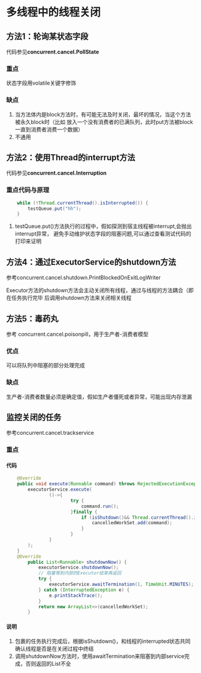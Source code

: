 # 多线程中的线程关闭

## 方法1：轮询某状态字段

代码参见**concurrent.cancel.PollState**

### 重点
状态字段用volatile关键字修饰

### 缺点

1. 当方法体内是block方法时，有可能无法及时关闭，最坏的情况，当这个方法被永久block时（比如
放入一个没有消费者的已满队列，此时put方法被block一直到消费者消费一个数据）
2. 不通用

## 方法2：使用Thread的interrupt方法

代码参见**concurrent.cancel.Interruption**

### 重点代码与原理

```java
    while (!Thread.currentThread().isInterrupted()) {
        testQueue.put("hh");
    }
```
1. testQueue.put()方法执行的过程中，假如探测到宿主线程被interrupt,会抛出interrupt异常，
避免手动维护状态字段的阻塞问题,可以通过查看测试代码的打印来证明


## 方法4：通过ExecutorService的shutdown方法

参考concurrent.cancel.shutdown.PrintBlockedOnExitLogWriter

Executor方法的shutdown方法会主动关闭所有线程，通过与线程的方法耦合（即在任务执行完毕
后调用shutdown方法来关闭相关线程

## 方法5：毒药丸

参考 concurrent.cancel.poisonpill，用于生产者-消费者模型
### 优点
可以将队列中阻塞的部分处理完成
### 缺点
生产者-消费者数量必须是确定值，假如生产者僵死或者异常，可能出现内存泄漏


## 监控关闭的任务

参考concurrent.cancel.trackservice
### 重点
#### 代码
```java
    @Override
    public void execute(Runnable command) throws RejectedExecutionException {
        executorService.execute(
                ()->{
                        try {
                            command.run();
                        }finally {
                            if (isShutdown()&& Thread.currentThread().isInterrupted()) {
                                cancelledWorkSet.add(command);
                            }
                        }
                }
        );
    }
    @Override
        public List<Runnable> shutdownNow() {
            executorService.shutdownNow();
            // 阻塞等到内部的Executor结束再返回
            try {
                executorService.awaitTermination(1, TimeUnit.MINUTES);
            } catch (InterruptedException e) {
                e.printStackTrace();
            }
            return new ArrayList<>(cancelledWorkSet);
        }
```
#### 说明
1. 包裹的任务执行完成后，根据isShutdown()，和线程的interrupted状态共同确认线程是否是在关闭过程中终结
2. 调用shutdownNow方法时，使用awaitTermination来阻塞到内部service完成，否则返回的List不全





